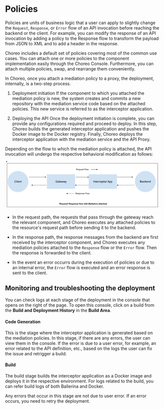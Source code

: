 # Policies

Policies are units of business logic that a user can apply to slightly change the  `Request`, `Response`, or `Error` flow of an API invocation before reaching the backend or the client. For example, you can modify the response of an API invocation by adding a policy to the Response flow to transform the payload from JSON to  XML and to add a header in the response. 

Choreo includes a default set of policies covering most of the common use cases. You can attach one or more policies to the component implementation easily through the Choreo Console. Furthermore, you can attach multiple policies, swap, and rearrange them conveniently.

In Choreo, once you attach a mediation policy to a proxy, the deployment, internally, is a two-step process.

1. Deployment initiation 
   If the component to which you attached the mediation policy is new, the system creates and commits a new repository with the mediation service code based on the attached policies. This new service is referred to as the interceptor application. 

2. Deploying the API
    Once the deployment initiation is complete, you can provide any configurations required and proceed to deploy. In this step, Choreo builds the generated interceptor application and pushes the Docker image to the Docker registry. Finally, Choreo deploys the interceptor application with the mediation service and the API Proxy.

 Depending on the flow to which the mediation policy is attached, the API invocation will undergo the respective behavioral modification as follows: 
 
 ![Request/Response flow](../../assets/img/api-proxies/policies/request-response-flow.png)

 - In the request path, the requests that pass through the gateway reach the relevant component, and Choreo executes any attached policies to the resource's request path before sending it to the backend. 

- In the response path, the response messages from the backend are first received by the interceptor component, and Choreo executes any mediation policies attached to the `Response` flow or the `Error` flow. Then the response is forwarded to the client.

- In the event an error occurrs during the execution of policies or due to an internal error, the `Error` flow is executed and an error response is sent to the client.


## Monitoring and troubleshooting the deployment

You can check logs at each stage of the deployment in the console that opens on the right of the page. To open this console, click on a build from the **Build and Deployment History** in the **Build Area**.

#### Code Generation

This is the stage where the interceptor application is generated based on the mediation policies. In this stage, if there are any errors, the user can view them in the console. If the error is due to a user error, for example, an error related to the API definition, etc., based on the logs the user can fix the issue and retrigger a build.

#### Build

The build stage builds the interceptor application as a Docker image and deploys it in the respective environment. For logs related to the build, you can refer build logs of both Ballerina and Docker. 

Any errors that occur in this stage are not due to user error. If an error occurs, you need to retry the deployment.
